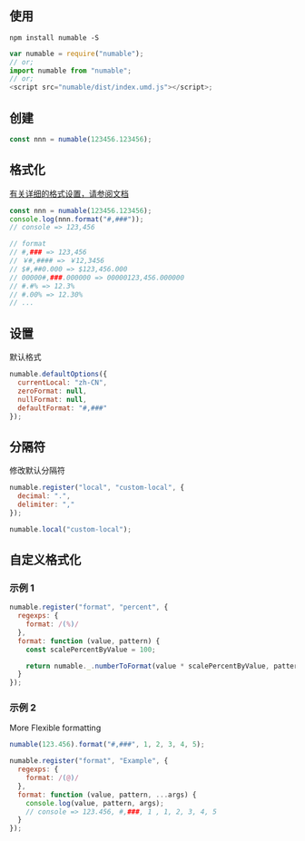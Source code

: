 ## 使用

```
npm install numable -S
```

```js
var numable = require("numable");
// or;
import numable from "numable";
// or;
<script src="numable/dist/index.umd.js"></script>;
```

## 创建

```js
const nnn = numable(123456.123456);
```

## 格式化

[有关详细的格式设置，请参阅文档](https://liuhaifengzzzzz.github.io/numable/example.html)

```js
const nnn = numable(123456.123456);
console.log(nnn.format("#,###"));
// console => 123,456

// format
// #,### => 123,456
// ￥#,#### => ￥12,3456
// $#,##0.000 => $123,456.000
// 00000#,###.000000 => 00000123,456.000000
// #.#% => 12.3%
// #.00% => 12.30%
// ...
```

## 设置

默认格式

```js
numable.defaultOptions({
  currentLocal: "zh-CN",
  zeroFormat: null,
  nullFormat: null,
  defaultFormat: "#,###"
});
```

## 分隔符

修改默认分隔符

```js
numable.register("local", "custom-local", {
  decimal: ".",
  delimiter: ","
});

numable.local("custom-local");
```

## 自定义格式化

### 示例 1

```js
numable.register("format", "percent", {
  regexps: {
    format: /(%)/
  },
  format: function (value, pattern) {
    const scalePercentByValue = 100;

    return numable._.numberToFormat(value * scalePercentByValue, pattern);
  }
});
```

### 示例 2

More Flexible formatting

```js
numable(123.456).format("#,###", 1, 2, 3, 4, 5);

numable.register("format", "Example", {
  regexps: {
    format: /(@)/
  },
  format: function (value, pattern, ...args) {
    console.log(value, pattern, args);
    // console => 123.456, #,###, 1 , 1, 2, 3, 4, 5
  }
});
```
